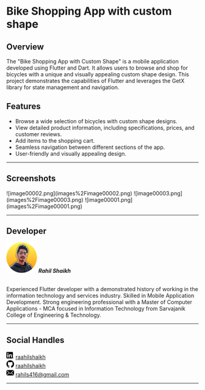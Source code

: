 # Bike Shopping App with custom shape

## Overview

The "Bike Shopping App with Custom Shape" is a mobile application developed using Flutter and Dart. It allows users to browse and shop for bicycles with a unique and visually appealing custom shape design. This project demonstrates the capabilities of Flutter and leverages the GetX library for state management and navigation.

## Features

- Browse a wide selection of bicycles with custom shape designs.
- View detailed product information, including specifications, prices, and customer reviews.
- Add items to the shopping cart.
- Seamless navigation between different sections of the app.
- User-friendly and visually appealing design.

---

## Screenshots

<div style="display: flex; flex-direction: row;">
![image00002.png](images%2Fimage00002.png)
![image00003.png](images%2Fimage00003.png)
![image00001.png](images%2Fimage00001.png)
</div>

---

## Developer

<img src="images/profile-icon.png" alt="Developer Image" width= 80px height= 80px border-radius= 50% >
<b><i>Rahil Shaikh</i></b>
<br>
<br>
<p>Experienced Flutter developer with a demonstrated history of working in the information technology and services industry. Skilled in Mobile Application Development. Strong engineering professional with a Master of Computer Applications - MCA focused in Information Technology from Sarvajanik College of Engineering & Technology.</p>

---

## Social Handles

<div style="display: inline-block; text-align: center;">
    <img src="images/linkedin.png" alt="linkedin" width="20" height="20">
    <a href="https://www.linkedin.com/in/raahilshaikh/">raahilshaikh</a>
</div>
<br>
<div style="display: inline-block; text-align: center;">
    <img src="images/github.png" alt="github" width="20" height="20">
    <a href="https://github.com/RaahilShaikh">raahilshaikh</a>
</div>
<br>
<div style="display: inline-block; text-align: center;">
    <img src="images/mail.png" alt="mail" width="20" height="20">
    <a href="mailto:rahils416@gmail.com">rahils416@gmail.com</a>
</div>

---